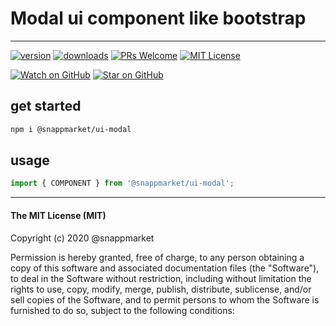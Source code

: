 # Modal ui component like bootstrap
----

[![version](https://img.shields.io/npm/v/@snappmarket/use-did-update-effect.svg?style=flat-square)](https://www.npmjs.com/package/@snappmarket/use-did-update-effect)
[![downloads](https://img.shields.io/npm/dm/@snappmarket/use-did-update-effect.svg?style=flat-square)](http://www.npmtrends.com/@snappmarket/use-did-update-effect)
[![PRs Welcome](https://img.shields.io/badge/PRs-welcome-brightgreen.svg?style=flat-square)](http://makeapullrequest.com)
[![MIT License](https://img.shields.io/npm/l/@snappmarket/use-did-update-effect.svg?style=flat-square)](https://github.com/snappmarket/react-hooks/tree/master/packages/useDidUpdateEffect/blob/master/LICENSE.md)

[![Watch on GitHub](https://img.shields.io/github/watchers/snappmarket/react-hooks.svg?style=social)](https://github.com/snappmarket/react-hooks/watchers)
[![Star on GitHub](https://img.shields.io/github/stars/snappmarket/react-hooks.svg?style=social)](https://github.com/snappmarket/react-hooks/stargazers)

## get started
```bash 
npm i @snappmarket/ui-modal
```


## usage
```javascript
import { COMPONENT } from '@snappmarket/ui-modal';
```


---
#### The MIT License (MIT)

Copyright (c) 2020 @snappmarket

Permission is hereby granted, free of charge, to any person obtaining a copy
of this software and associated documentation files (the "Software"), to deal
in the Software without restriction, including without limitation the rights
to use, copy, modify, merge, publish, distribute, sublicense, and/or sell
copies of the Software, and to permit persons to whom the Software is
furnished to do so, subject to the following conditions:
